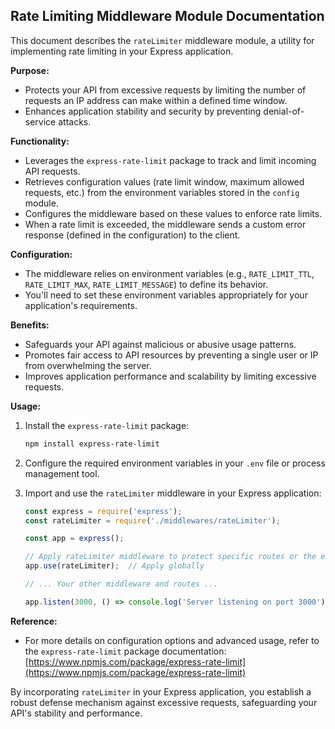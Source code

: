 ## Rate Limiting Middleware Module Documentation

This document describes the `rateLimiter` middleware module, a utility for implementing rate limiting in your Express application.

**Purpose:**

- Protects your API from excessive requests by limiting the number of requests an IP address can make within a defined time window.
- Enhances application stability and security by preventing denial-of-service attacks.

**Functionality:**

- Leverages the `express-rate-limit` package to track and limit incoming API requests.
- Retrieves configuration values (rate limit window, maximum allowed requests, etc.) from the environment variables stored in the `config` module.
- Configures the middleware based on these values to enforce rate limits.
- When a rate limit is exceeded, the middleware sends a custom error response (defined in the configuration) to the client.

**Configuration:**

- The middleware relies on environment variables (e.g., `RATE_LIMIT_TTL`, `RATE_LIMIT_MAX`, `RATE_LIMIT_MESSAGE`) to define its behavior.
- You'll need to set these environment variables appropriately for your application's requirements.

**Benefits:**

- Safeguards your API against malicious or abusive usage patterns.
- Promotes fair access to API resources by preventing a single user or IP from overwhelming the server.
- Improves application performance and scalability by limiting excessive requests.

**Usage:**

1. Install the `express-rate-limit` package:

   ```bash
   npm install express-rate-limit
   ```

2. Configure the required environment variables in your `.env` file or process management tool.

3. Import and use the `rateLimiter` middleware in your Express application:

   ```javascript
   const express = require('express');
   const rateLimiter = require('./middlewares/rateLimiter');

   const app = express();

   // Apply rateLimiter middleware to protect specific routes or the entire application
   app.use(rateLimiter);  // Apply globally

   // ... Your other middleware and routes ...

   app.listen(3000, () => console.log('Server listening on port 3000'));
   ```

**Reference:**

- For more details on configuration options and advanced usage, refer to the `express-rate-limit` package documentation: [https://www.npmjs.com/package/express-rate-limit](https://www.npmjs.com/package/express-rate-limit)

By incorporating `rateLimiter` in your Express application, you establish a robust defense mechanism against excessive requests, safeguarding your API's stability and performance.